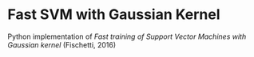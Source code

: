 # Fast SVM with Gaussian Kernel
Python implementation of *Fast training of Support Vector Machines with Gaussian kernel* (Fischetti, 2016)
